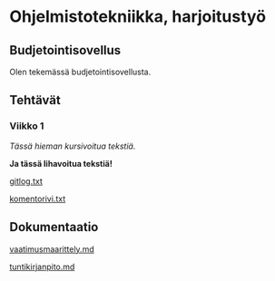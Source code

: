 # Ohjelmistotekniikka, harjoitustyö

## Budjetointisovellus

Olen tekemässä budjetointisovellusta.

## Tehtävät

### Viikko 1

_Tässä hieman kursivoitua tekstiä._

**Ja tässä lihavoitua tekstiä!**

[gitlog.txt](laskarit/viikko1/gitlog.txt)

[komentorivi.txt](laskarit/viikko1/komentorivi.txt)

## Dokumentaatio

[vaatimusmaarittely.md](laskarit/viikko1/vaatimusmaarittely.md)

[tuntikirjanpito.md](dokumentaatio/tuntikirjanpito.md)

